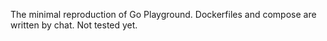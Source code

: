 The minimal reproduction of Go Playground. 
Dockerfiles and compose are written by chat. Not tested yet.

